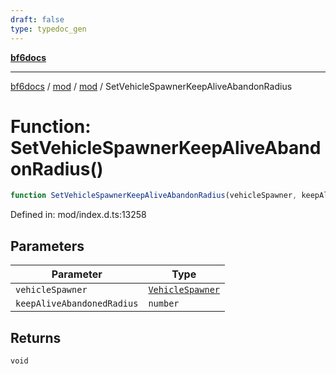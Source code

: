 ```yaml
---
draft: false
type: typedoc_gen
---
```


[**bf6docs**](../../../_index.md)

***

[bf6docs](../../../_index.md) / [mod](../../_index.md) / [mod](../_index.md) / SetVehicleSpawnerKeepAliveAbandonRadius

# Function: SetVehicleSpawnerKeepAliveAbandonRadius()

```ts
function SetVehicleSpawnerKeepAliveAbandonRadius(vehicleSpawner, keepAliveAbandonedRadius): void;
```

Defined in: mod/index.d.ts:13258

## Parameters

| Parameter | Type |
| ------ | ------ |
| `vehicleSpawner` | [`VehicleSpawner`](../VehicleSpawner/_index.md) |
| `keepAliveAbandonedRadius` | `number` |

## Returns

`void`

